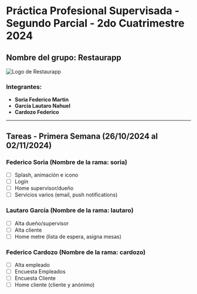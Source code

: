 # Práctica Profesional Supervisada - Segundo Parcial - 2do Cuatrimestre 2024

## Nombre del grupo: Restaurapp

![Logo de Restaurapp](https://firebasestorage.googleapis.com/v0/b/pps-sp-2024.appspot.com/o/logomail.png?alt=media&token=46f0795a-d21c-480d-924b-26cd62828301)

### Integrantes:
- **Soria Federico Martin**
- **García Lautaro Nahuel**
- **Cardozo Federico**

---

## Tareas - Primera Semana (26/10/2024 al 02/11/2024)

### Federico Soria (Nombre de la rama: soria)
- [ ] Splash, animación e icono
- [ ] Login
- [ ] Home supervisor/dueño
- [ ] Servicios varios (email, push notifications)

### Lautaro García (Nombre de la rama: lautaro)
- [ ] Alta dueño/supervisor
- [ ] Alta cliente
- [ ] Home metre (lista de espera, asigna mesas)

### Federico Cardozo (Nombre de la rama: cardozo)
- [ ] Alta empleado
- [ ] Encuesta Empleados
- [ ] Encuesta Cliente
- [ ] Home cliente (cliente y anónimo)
